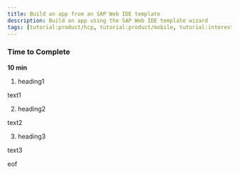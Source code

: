```yaml
---
title: Build an app from an SAP Web IDE template
description: Build an app using the SAP Web IDE template wizard
tags: [tutorial:product/hcp, tutorial:product/mobile, tutorial:interest/gettingstarted]
---
```


### Time to Complete
**10 min**

1.  heading1

  text1

2.  heading2

  text2

3.  heading3

  text3

eof
